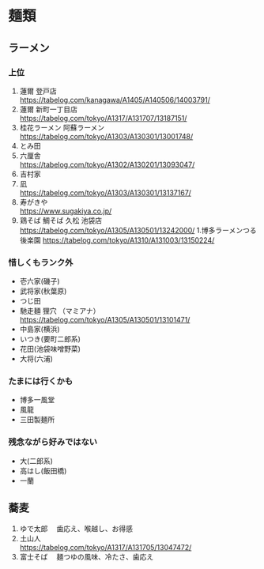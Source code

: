
# 麺類


## ラーメン

### 上位

1. 蓮爾 登戸店  
  https://tabelog.com/kanagawa/A1405/A140506/14003791/  
1. 蓮爾 新町一丁目店  
  https://tabelog.com/tokyo/A1317/A131707/13187151/  
1. 桂花ラーメン 阿蘇ラーメン  
  https://tabelog.com/tokyo/A1303/A130301/13001748/  
1. とみ田  
1. 六厘舎  
  https://tabelog.com/tokyo/A1302/A130201/13093047/
1. 吉村家  
1. 凪  
  https://tabelog.com/tokyo/A1303/A130301/13137167/  
1. 寿がきや  
  https://www.sugakiya.co.jp/  
1. 鶏そば 鯛そば 久松 池袋店  
  https://tabelog.com/tokyo/A1305/A130501/13242000/
1.博多ラーメンつる 後楽園
  https://tabelog.com/tokyo/A1310/A131003/13150224/

### 惜しくもランク外

- 壱六家(磯子)
- 武将家(秋葉原)
- つじ田
- 馳走麺 狸穴 （マミアナ）  
  https://tabelog.com/tokyo/A1305/A130501/13101471/
- 中島家(横浜)
- いつき(要町二郎系)
- 花田(池袋味噌野菜)
- 大将(六浦)

### たまには行くかも

- 博多一風堂
- 風龍
- 三田製麺所

### 残念ながら好みではない

- 大(二郎系)
- 高はし(飯田橋)
- 一蘭


## 蕎麦

1. ゆで太郎
　歯応え、喉越し、お得感
1. 土山人  
  https://tabelog.com/tokyo/A1317/A131705/13047472/
1. 富士そば
　麺つゆの風味、冷たさ、歯応え
